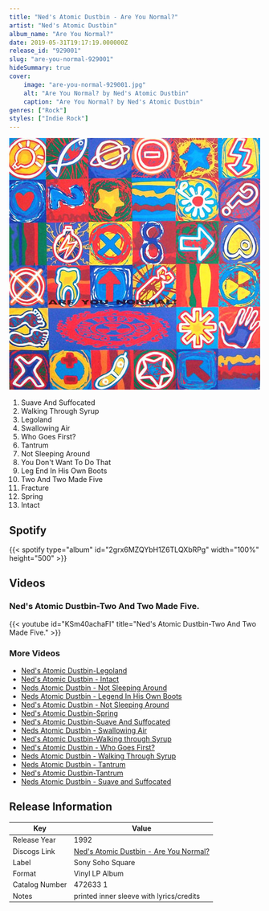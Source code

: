 ```yaml
---
title: "Ned's Atomic Dustbin - Are You Normal?"
artist: "Ned's Atomic Dustbin"
album_name: "Are You Normal?"
date: 2019-05-31T19:17:19.000000Z
release_id: "929001"
slug: "are-you-normal-929001"
hideSummary: true
cover:
    image: "are-you-normal-929001.jpg"
    alt: "Are You Normal? by Ned's Atomic Dustbin"
    caption: "Are You Normal? by Ned's Atomic Dustbin"
genres: ["Rock"]
styles: ["Indie Rock"]
---
```


![Are You Normal? by Ned's Atomic Dustbin](are-you-normal-929001.jpg)

<!-- section break -->

1. Suave And Suffocated
2. Walking Through Syrup
3. Legoland
4. Swallowing Air
5. Who Goes First?
6. Tantrum
7. Not Sleeping Around
8. You Don't Want To Do That
9. Leg End In His Own Boots
10. Two And Two Made Five
11. Fracture
12. Spring
13. Intact

<!-- section break -->


## Spotify
{{< spotify type="album" id="2grx6MZQYbH1Z6TLQXbRPg" width="100%" height="500" >}}



## Videos
### Ned's Atomic Dustbin-Two And Two Made Five.
{{< youtube id="KSm40achaFI" title="Ned's Atomic Dustbin-Two And Two Made Five." >}}<br>

### More Videos

- [Ned's Atomic Dustbin-Legoland](https://www.youtube.com/watch?v=yCWYygUCwOk)
- [Ned's Atomic Dustbin - Intact](https://www.youtube.com/watch?v=98Wn0YH4icE)
- [Neds Atomic Dustbin - Not Sleeping Around](https://www.youtube.com/watch?v=CZhmQ0JC7Cg)
- [Neds Atomic Dustbin - Legend In His Own Boots](https://www.youtube.com/watch?v=1WavRfjeQHI)
- [Ned's Atomic Dustbin - Not Sleeping Around](https://www.youtube.com/watch?v=o4a9E89Iq3o)
- [Ned's Atomic Dustbin-Spring](https://www.youtube.com/watch?v=88wmo4RlriI)
- [Ned's Atomic Dustbin-Suave And Suffocated](https://www.youtube.com/watch?v=qZlYBL6rsFw)
- [Neds Atomic Dustbin - Swallowing Air](https://www.youtube.com/watch?v=wIpnNiQxg7A)
- [Ned's Atomic Dustbin-Walking through Syrup](https://www.youtube.com/watch?v=7LdC3FCprnI)
- [Ned's Atomic Dustbin - Who Goes First?](https://www.youtube.com/watch?v=OqWXJcGAwVI)
- [Neds Atomic Dustbin - Walking Through Syrup](https://www.youtube.com/watch?v=l_UlbQjN0VY)
- [Neds Atomic Dustbin - Tantrum](https://www.youtube.com/watch?v=ZcsLYwWxa7A)
- [Ned's Atomic Dustbin-Tantrum](https://www.youtube.com/watch?v=EMxfYvzu9eY)
- [Neds Atomic Dustbin - Suave and Suffocated](https://www.youtube.com/watch?v=bPbesM9doDQ)


## Release Information
|  Key           | Value                                                |
| ---------------| ---------------------------------------------------- |
| Release Year   | 1992                                   |
| Discogs Link   | [Ned's Atomic Dustbin - Are You Normal?](https://www.discogs.com/release/929001-Neds-Atomic-Dustbin-Are-You-Normal) |
| Label          | Sony Soho Square |
| Format         | Vinyl LP Album |
| Catalog Number | 472633 1 |
| Notes | printed inner sleeve with lyrics/credits |